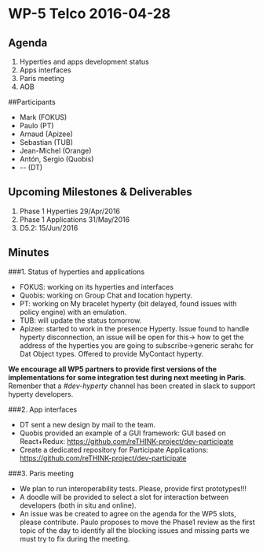 # WP-5 Telco 2016-04-28

## Agenda

1. Hyperties and apps development status
2. Apps interfaces
3. Paris meeting
4. AOB

##Participants

* Mark (FOKUS)
* Paulo (PT)
* Arnaud (Apizee)
* Sebastian (TUB)
* Jean-Michel (Orange)
* Antón, Sergio (Quobis)
* -- (DT)

## Upcoming Milestones & Deliverables
1. Phase 1 Hyperties 29/Apr/2016
2. Phase 1 Applications 31/May/2016
3. D5.2: 15/Jun/2016

## Minutes

###1. Status of hyperties and applications
* FOKUS: working on its hyperties and interfaces
* Quobis: working on Group Chat and location hyperty.
* PT: working on My bracelet hyperty (bit delayed, found issues with policy engine) with an emulation.
* TUB: will update the status tomorrow.
* Apizee: started to work in the presence Hyperty. Issue found to handle hyperty disconnection, an issue will be open for this-> how to get the address of the hyperties you are going to subscribe->generic serahc for Dat Object types. Offered to provide MyContact hyperty.

__We encourage all WP5 partners to provide first versions of the implementations for some integration test during next meeting in Paris__.
Remenber that a *#dev-hyperty* channel has been created in slack to support hyperty developers.

###2. App interfaces 
* DT sent a new design by mail to the team.
* Quobis provided an example of a GUI framework:  GUI based on React+Redux: https://github.com/reTHINK-project/dev-participate
* Create a dedicated repository for Participate Applications: https://github.com/reTHINK-project/dev-participate

###3. Paris meeting
* We plan to run interoperability tests. Please, provide first prototypes!!!
* A doodle will be provided to select a slot for interaction between developers (both in situ and online).
* An issue was be created to agree on the agenda for the WP5 slots, please contribute. Paulo proposes to move the Phase1 review as the first topic of the day to identify all the blocking issues and missing parts we must try to fix during the meeting.  
